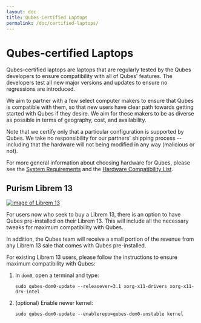 ```yaml
---
layout: doc
title: Qubes-Certified Laptops
permalink: /doc/certified-laptops/
--- 
```


Qubes-certified Laptops
=======================

Qubes-certified laptops are laptops that are regularly tested by the Qubes
developers to ensure compatibility with all of Qubes' features. The developers
test all new major versions and updates to ensure no regressions are introduced.

We aim to partner with a few select computer makers to ensure that Qubes is
compatible with them, so that new users have clear path towards getting started
with Qubes if they desire. We aim for these makers to be as diverse as possible
in terms of geography, cost, and availability.

Note that we certify only that a particular configuration is supported by Qubes.
We take no responsibility for our partners' shipping process -- including that
the hardware will not being modified in any way (malicious or not).

For more general information about choosing hardware for Qubes, please see the
[System Requirements] and the [Hardware Compatibility List].

Purism Librem 13
----------------

[![image of Librem 13](/attachment/site/qubes-plus-purism.png)](https://puri.sm/librem-13/)

For users now who seek to buy a Librem 13, there is an option to have Qubes
pre-installed on their Librem 13. This will include all the necessary tweaks for
maximum compatibility with Qubes. 

In addition, the Qubes team will receive a small portion of the revenue from any
Librem 13 sale that comes with Qubes pre-installed.

For existing Librem 13 users, please follow the instructions to ensure maximum
compatibility with Qubes:

1. In `dom0`, open a terminal and type:

       sudo qubes-dom0-update --releasever=3.1 xorg-x11-drivers xorg-x11-drv-intel

2. (optional) Enable newer kernel:

       sudo qubes-dom0-update --enablerepo=qubes-dom0-unstable kernel


[System Requirements]: /doc/system-requirements/
[Hardware Compatibility List]: /hcl/

